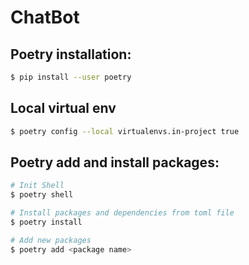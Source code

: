 # ChatBot

## Poetry installation:

```bash
$ pip install --user poetry
```

## Local virtual env

```bash
$ poetry config --local virtualenvs.in-project true
```

## Poetry add and install packages:

```bash
# Init Shell
$ poetry shell

# Install packages and dependencies from toml file 
$ poetry install

# Add new packages
$ poetry add <package name>
```